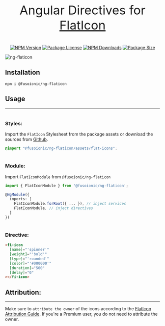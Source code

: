 <p align="center" style="font-size: 40px;">Angular Directives for <a href="https://www.flaticon.com/" target="_blank">FlatIcon</a></p>

<p align="center">
    <a href="https://www.npmjs.com/package/@fusoionic/ng-flaticon" target="_blank"><img src="https://img.shields.io/npm/v/@fusoionic/ng-flaticon.svg" alt="NPM Version" /></a>
    <a href="https://www.npmjs.com/package/@fusoionic/ng-flaticon" target="_blank"><img src="https://img.shields.io/npm/l/@fusoionic/ng-flaticon.svg" alt="Package License" /></a>
    <a href="https://www.npmjs.com/package/@fusoionic/ng-flaticon" target="_blank"><img src="https://img.shields.io/npm/dm/@fusoionic/ng-flaticon.svg" alt="NPM Downloads" /></a>
    <a href="https://www.npmjs.com/package/@fusoionic/ng-flaticon" target="_blank"><img src="https://img.shields.io/bundlephobia/min/@fusoionic/ng-flaticon?label=size" alt="Package Size" /></a>
</p>

![ng-flaticon](https://raw.githubusercontent.com/fusoionic/ng-flaticon/main/preview.png "ng-flaticon preview")

## Installation
`npm i @fusoionic/ng-flaticon`

## Usage

---

#
### Styles:
Import the `FlatIcon` Stylesheet from the package assets or download the sources from <a href="https://github.com/fusoionic/ng-flaticon/tree/main/projects/ng-flaticon/assets" target="_blank">Github</a>.

```scss
@import "@fusoionic/ng-flaticon/assets/flat-icons";
```

#
### Module:
Import `FlatIconModule` from `@fusoionic/ng-flaticon`

```typescript
import { FlatIconModule } from '@fusoionic/ng-flaticon';

@NgModule({
  imports: [
    FlatIconModule.forRoot({ ... }), // inject services
    FlatIconModule, // inject directives
  ]
})
```

#
### Directive:
```html
<fi-icon
  [name]="'spinner'"
  [weight]="'bold'"
  [type]="'rounded'"
  [color]="'#000000'"
  [duration]="500"
  [delay]="0"
></fi-icon>
```

##
## Attribution:

---
Make sure to ``attribute the owner`` of the icons according to the [FlatIcon Attribution Guide](https://support.flaticon.com/s/article/Attribution-How-when-and-where-FI?language=en_US). If you're a Premium user, you do not need to attribute the owner.
